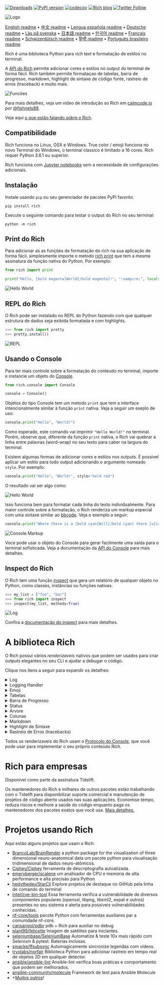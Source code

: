 [![Downloads](https://pepy.tech/badge/rich/month)](https://pepy.tech/project/rich)
[![PyPI version](https://badge.fury.io/py/rich.svg)](https://badge.fury.io/py/rich)
[![codecov](https://codecov.io/gh/willmcgugan/rich/branch/master/graph/badge.svg)](https://codecov.io/gh/willmcgugan/rich)
[![Rich blog](https://img.shields.io/badge/blog-rich%20news-yellowgreen)](https://www.willmcgugan.com/tag/rich/)
[![Twitter Follow](https://img.shields.io/twitter/follow/willmcgugan.svg?style=social)](https://twitter.com/willmcgugan)

![Logo](https://github.com/willmcgugan/rich/raw/master/imgs/logo.svg)

[English readme](https://github.com/willmcgugan/rich/blob/master/README.md)
 • [中文 readme](https://github.com/willmcgugan/rich/blob/master/README.cn.md)
 • [Lengua española readme](https://github.com/willmcgugan/rich/blob/master/README.es.md)
 • [Deutsche readme](https://github.com/willmcgugan/rich/blob/master/README.de.md)
 • [Läs på svenska](https://github.com/willmcgugan/rich/blob/master/README.sv.md)
 • [日本語 readme](https://github.com/willmcgugan/rich/blob/master/README.ja.md)
 • [한국어 readme](https://github.com/willmcgugan/rich/blob/master/README.kr.md)
 • [Français readme](https://github.com/willmcgugan/rich/blob/master/README.fr.md)
 • [Schwizerdütsch readme](https://github.com/willmcgugan/rich/blob/master/README.de-ch.md)
 • [हिन्दी readme](https://github.com/willmcgugan/rich/blob/master/README.hi.md)
 • [Português brasileiro readme](https://github.com/willmcgugan/rich/blob/master/README.pt-br.md)

Rich é uma biblioteca Python para _rich_ text e formatação de estilos no terminal.

A [API do Rich](https://rich.readthedocs.io/en/latest/) permite adicionar cores e estilos no output do terminal de forma fácil. Rich também permite formataçao de tabelas, barra de progresso, markdown, highlight de sintaxe de código fonte, rastreio de erros (traceback) e muito mais.

![Funcões](https://github.com/willmcgugan/rich/raw/master/imgs/features.png)

Para mais detalhes, veja um vídeo de introdução so Rich em [calmcode.io](https://calmcode.io/rich/introduction.html) por [@fishnets88](https://twitter.com/fishnets88).

Veja aqui [o que estão falando sobre o Rich](https://www.willmcgugan.com/blog/pages/post/rich-tweets/).

## Compatibilidade

Rich funciona no Linux, OSX e Windows. True color / emoji funciona no novo Terminal do Windows, o terminal classico é limitado a 16 cores. Rich requer Python 3.6.1 ou superior.

Rich funciona com [Jupyter notebooks](https://jupyter.org/) sem a necessidade de configurações adicionais.

## Instalação

Instale usando `pip` ou seu gerenciador de pacotes PyPI favorito.

```
pip install rich
```

Execute o seguinte comando para testar o output do Rich no seu terminal:

```
python -m rich
```

## Print do Rich

Para adicionar as as funções de formatação do rich na sua aplicação de forma fácil, simplesmente importe o metodo [rich print](https://rich.readthedocs.io/en/latest/introduction.html#quick-start) que tem a mesma assinatura da função nativa do Python. Por exemplo:

```python
from rich import print

print("Hello, [bold magenta]World[/bold magenta]!", ":vampire:", locals())
```

![Hello World](https://github.com/willmcgugan/rich/raw/master/imgs/print.png)

## REPL do Rich

O Rich pode ser instalado no REPL do Python fazendo com que qualquer estrutura de dados seja exibida formatada e com highlights.

```python
>>> from rich import pretty
>>> pretty.install()
```

![REPL](https://github.com/willmcgugan/rich/raw/master/imgs/repl.png)

## Usando o Console

Para ter mais controle sobre a formatação do conteudo no terminal, importe e instancie um objeto do [Console](https://rich.readthedocs.io/en/latest/reference/console.html#rich.console.Console).

```python
from rich.console import Console

console = Console()
```

Objetos do tipo Console tem um metodo `print` que tem a interface intencionalmente similar à função `print` nativa. Veja a seguir um exeplo de uso:

```python
console.print("Hello", "World!")
```

Como esperado, este comando vai imprimir `"Hello World!"` no terminal. Porém, observe que, diferente da função `print` nativa, o Rich vai quebrar a linha entre palavras (word-wrap) no seu texto para caber na largura do terminal.

Existem algumas formas de adicionar cores e estilos nos outputs. É possivel aplicar um estilo para todo output adicionando o argumento nomeado `style`. Por exemplo:

```python
console.print("Hello", "World!", style="bold red")
```

O resultado vai ser algo como:

![Hello World](https://github.com/willmcgugan/rich/raw/master/imgs/hello_world.png)

Isso funciona bem para formatar cada linha do texto individualmente. Para maior controle sobre a formatação, o Rich renderiza um markup especial com uma sintaxe similar ao [bbcode](https://en.wikipedia.org/wiki/BBCode). Veja o exemplo a seguir:

```python
console.print("Where there is a [bold cyan]Will[/bold cyan] there [u]is[/u] a [i]way[/i].")
```

![Console Markup](https://github.com/willmcgugan/rich/raw/master/imgs/where_there_is_a_will.png)

Voce pode usar o objeto do Console para gerar facilmente uma saída para o terminal sofisticada. Veja a documentação da [API do Console](https://rich.readthedocs.io/en/latest/console.html) para mais detalhes.

## Inspect do Rich

O Rich tem uma função [inspect](https://rich.readthedocs.io/en/latest/reference/init.html?highlight=inspect#rich.inspect) que gera um relatório de qualquer objeto no Python, como classes, instâncias ou funções nativas.

```python
>>> my_list = ["foo", "bar"]
>>> from rich import inspect
>>> inspect(my_list, methods=True)
```

![Log](https://github.com/willmcgugan/rich/raw/master/imgs/inspect.png)

Confira a [documentação do inspect](https://rich.readthedocs.io/en/latest/reference/init.html#rich.inspect) para mais detalhes.

# A biblioteca Rich

O Rich possui vários _renderizaveis_ nativos que podem ser usados para criar outputs elegantes no seu CLI e ajudar a debugar o código.

Clique nos itens a seguir para expandir os detalhes:

<details>
<summary>Log</summary>

O objeto Console tem um método `log()` com uma interface similar ao `print()` mas que também imprime uma coluna com a hora atual, nome do arquivo e linha onde foi executado. Por padrão, o Rich vai fazer highlight de sintaxe para extruturas do Python e para repr strings. Se você usar o `log()` para imprimir uma _collection_ (por exemplo um dicionário ou uma lista), o Rich vai imprimir formatado de uma forma que caiba no espaço disponível. Veja a seguir alguns exemplos dessas funções:

```python
from rich.console import Console
console = Console()

test_data = [
    {"jsonrpc": "2.0", "method": "sum", "params": [None, 1, 2, 4, False, True], "id": "1",},
    {"jsonrpc": "2.0", "method": "notify_hello", "params": [7]},
    {"jsonrpc": "2.0", "method": "subtract", "params": [42, 23], "id": "2"},
]

def test_log():
    enabled = False
    context = {
        "foo": "bar",
    }
    movies = ["Deadpool", "Rise of the Skywalker"]
    console.log("Hello from", console, "!")
    console.log(test_data, log_locals=True)


test_log()
```

O código acima vai produzir algo parecido com:

![Log](https://github.com/willmcgugan/rich/raw/master/imgs/log.png)

Note o argumento `log_locals` que imprime uma tabela com as variáveis locais no contexto em que o método `log()` foi chamado.

O método `log()` pode ser usado para logar no terminal em aplicações de processos longos como servidores, mas é também uma ferramenta ótima para debugar.

</details>
<details>
<summary>Logging Handler</summary>

Você também pode usar a [classe Handler](https://rich.readthedocs.io/en/latest/logging.html) nativa para formatar e colorir o output do módulo `logging` do Python. Veja aqui um exemplo do output:

![Logging](https://github.com/willmcgugan/rich/raw/master/imgs/logging.png)

</details>

<details>
<summary>Emoji</summary>

Para imprimir um emoji no console, coloque o nome do emoji entre dois ":" (dois pontos). Por exemplo:

```python
>>> console.print(":smiley: :vampire: :pile_of_poo: :thumbs_up: :raccoon:")
😃 🧛 💩 👍 🦝
```

Por favor use esse recurso com sabedoria.

</details>

<details>
<summary>Tabelas</summary>

O Rich pode imprimir [tables](https://rich.readthedocs.io/en/latest/tables.html) flexíveis usando caracteres unicode como bordas. Existem várias opções de formatação de bordas, estilos, alinhamento das celulas, etc.

![table movie](https://github.com/willmcgugan/rich/raw/master/imgs/table_movie.gif)

A animação acima foi gerada com o arquivo [table_movie.py](https://github.com/willmcgugan/rich/blob/master/examples/table_movie.py) da pasta de exemplos.

Veja um exemplo mais simple:

```python
from rich.console import Console
from rich.table import Table

console = Console()

table = Table(show_header=True, header_style="bold magenta")
table.add_column("Date", style="dim", width=12)
table.add_column("Title")
table.add_column("Production Budget", justify="right")
table.add_column("Box Office", justify="right")
table.add_row(
    "Dec 20, 2019", "Star Wars: The Rise of Skywalker", "$275,000,000", "$375,126,118"
)
table.add_row(
    "May 25, 2018",
    "[red]Solo[/red]: A Star Wars Story",
    "$275,000,000",
    "$393,151,347",
)
table.add_row(
    "Dec 15, 2017",
    "Star Wars Ep. VIII: The Last Jedi",
    "$262,000,000",
    "[bold]$1,332,539,889[/bold]",
)

console.print(table)
```

Que gera o seguinte resultado:

![table](https://github.com/willmcgugan/rich/raw/master/imgs/table.png)

Observe que o markup é renderizado da mesma for que em `print()` e `log()`. De fato, tudo que é renderizável pelo Rich pode ser incluído nos cabeçalhos ou linhas (até mesmo outras tabelas).

A classe `Table` é inteligente o suficiente para ajustar o tamanho das colunas para caber na largura do terminal, quebrando o texto em novas linhas quando necessário. Veja a seguir o mesmo exemplo, só que desta vez com um terminal menor do que o tamanho original da tabela:

![table2](https://github.com/willmcgugan/rich/raw/master/imgs/table2.png)

</details>

<details>
<summary>Barra de Progresso</summary>

O Rich consegue renderizar de forma eficiente multiplas barras de [progresso](https://rich.readthedocs.io/en/latest/progress.html) que podem ser usadas para rastrear o estado de processos longos.

Uma forma simples de usar é passando o iterável para a função `track` e iterar normalmente sobre o retorno. Veja o exemplo a seguir:

```python
from rich.progress import track

for step in track(range(100)):
    do_step(step)
```

Adicionar multiplas barras de progresso também é simples. Veja outro exemplo que existe na documentação:

![progress](https://github.com/willmcgugan/rich/raw/master/imgs/progress.gif)

As colunas podem ser configuradas pra mostrar qualquer detalho necessário. As colunas nativas incluem a porcentagem completa, tamanho de arquivo, velocidade do arquivo e tempo restante. O exemplo a seguir mostra o progresso de um download:

![progress](https://github.com/willmcgugan/rich/raw/master/imgs/downloader.gif)

Para testar isso no seu terminal, use o arquivo [examples/downloader.py](https://github.com/willmcgugan/rich/blob/master/examples/downloader.py) para fazer o download de multiplas URLs simultaneamente, exibindo o progresso de cada download.

</details>

<details>
<summary>Status</summary>

Em casos em que é dificil de calcular o progresso da tarefa, você pode usar o método [status](https://rich.readthedocs.io/en/latest/reference/console.html#rich.console.Console.status) que exibe uma animação de um "spinner" e a mensagem. A animação não impede em nada o uso do `console`. Veja o exemplo a seguir:

```python
from time import sleep
from rich.console import Console

console = Console()
tasks = [f"task {n}" for n in range(1, 11)]

with console.status("[bold green]Working on tasks...") as status:
    while tasks:
        task = tasks.pop(0)
        sleep(1)
        console.log(f"{task} complete")
```

Este código resultará no seguinte output no terminal:

![status](https://github.com/willmcgugan/rich/raw/master/imgs/status.gif)

As animações do "spinner" foram emprestadas do [cli-spinners](https://www.npmjs.com/package/cli-spinners). É possível escolher um estilo de "spinner" usando o parametro `spinner`. Execute o comando a seguir para ver todos os tipos de "spinner" disponíveis.

```
python -m rich.spinner
```

O comando acima deve exibir o seguinte no seu terminal:

![spinners](https://github.com/willmcgugan/rich/raw/master/imgs/spinners.gif)

</details>

<details>
<summary>Árvore</summary>

O Rich pode renderizar [árvores](https://rich.readthedocs.io/en/latest/tree.html) com linhas de identação. Uma árvore é a forma ideal de exibir uma extrutura de arquivos ou qualquer outra apresentação hierárquica de dados.

Os titulos dos itens da árvore podem ser textos simples ou qualquer coisa que o Rich pode renderizar. Execute o comando a seguir para uma demonstração:

```
python -m rich.tree
```

Isso gera o seguinte resultado:

![markdown](https://github.com/willmcgugan/rich/raw/master/imgs/tree.png)

Veja o exemplo em [tree.py](https://github.com/willmcgugan/rich/blob/master/examples/tree.py) de um código que gera uma árvore de exibição de um dicionário, semelhante ao comando `tree` do linux.

</details>

<details>
<summary>Colunas</summary>

O Rich pode renderizar conteúdos em [colunas](https://rich.readthedocs.io/en/latest/columns.html) bem formatadas com tamanhos iguais ou otimizados. O exemplo a seguir é uma cópia básica do comando `ls` (presente no MacOS / Linux) que mostra o conteúdo de uma pasta organizado em colunas:

```python
import os
import sys

from rich import print
from rich.columns import Columns

directory = os.listdir(sys.argv[1])
print(Columns(directory))
```

O screenshot a seguir é do resultado do [exemplo de colunas](https://github.com/willmcgugan/rich/blob/master/examples/columns.py) formatando em colunas os dados extraidos de uma API:

![columns](https://github.com/willmcgugan/rich/raw/master/imgs/columns.png)

</details>

<details>
<summary>Markdown</summary>

O Rich pode renderizar [markdown](https://rich.readthedocs.io/en/latest/markdown.html) e faz um bom trabalho de conversão do formato para o terminal.

Para renderizar markdowm, importe a classe `Markdown` e instancie com a string que contem o código markdown. Depois, imprima o objeto no console. Por exemplo:

```python
from rich.console import Console
from rich.markdown import Markdown

console = Console()
with open("README.md") as readme:
    markdown = Markdown(readme.read())
console.print(markdown)
```

Isso produzirá um resultado como:

![markdown](https://github.com/willmcgugan/rich/raw/master/imgs/markdown.png)

</details>

<details>
<summary>Highlight de Sintaxe</summary>

O Rich usa a biblioteca [pygments](https://pygments.org/) para implementar o [highlight de sintaxe](https://rich.readthedocs.io/en/latest/syntax.html). O uso é similar à renderização de markdown, instancie um objeto da classe `Syntax` imprima no console. Por exemplo:

```python
from rich.console import Console
from rich.syntax import Syntax

my_code = '''
def iter_first_last(values: Iterable[T]) -> Iterable[Tuple[bool, bool, T]]:
    """Iterate and generate a tuple with a flag for first and last value."""
    iter_values = iter(values)
    try:
        previous_value = next(iter_values)
    except StopIteration:
        return
    first = True
    for value in iter_values:
        yield first, False, previous_value
        first = False
        previous_value = value
    yield first, True, previous_value
'''
syntax = Syntax(my_code, "python", theme="monokai", line_numbers=True)
console = Console()
console.print(syntax)
```

Este código gerará o seguinte resultado:

![syntax](https://github.com/willmcgugan/rich/raw/master/imgs/syntax.png)

</details>

<details>
<summary>Rastreio de Erros (tracebacks)</summary>

O Rich renderiza [tracebacks formatados](https://rich.readthedocs.io/en/latest/traceback.html) que são fáceis de ler e mostra mais código do que os tracebacks padrão do Python. É possivel configurar o Rich como o gerenciador padrão de tracebacks para que todas as excessões inesperadas sejam renderizadas pelo Rich.

Veja o resultado disso no OSX (resultados semelhantes no Linux):

![traceback](https://github.com/willmcgugan/rich/raw/master/imgs/traceback.png)

</details>

Todos os renderizaveis do Rich usam o [Protocolo do Console](https://rich.readthedocs.io/en/latest/protocol.html), que você pode usar para implementar o seu próprio conteúdo Rich.

# Rich para empresas

Disponível como parte da assinatura Tidelift.

Os mantenedores do Rich e milhares de outros pacotes estão trabalhando com o Tidelift para disponibilizar suporte comercial e manutenção de projetos de código aberto usados nas suas aplicações. Economise tempo, reduza riscos e melhore a saúde do código enquanto paga os mantenedores dos pacotes exatos que você usa. [Mais detalhes.](https://tidelift.com/subscription/pkg/pypi-rich?utm_source=pypi-rich&utm_medium=referral&utm_campaign=enterprise&utm_term=repo)

# Projetos usando Rich

Aqui estão alguns projetos que usam o Rich:

- [BrancoLab/BrainRender](https://github.com/BrancoLab/BrainRender)
  a python package for the visualization of three dimensional neuro-anatomical data
  um pacote python para visualisação tridimensional de dados neuro-atômicos.
- [Ciphey/Ciphey](https://github.com/Ciphey/Ciphey)
  ferramenta de descriptografia autoatizada.
- [emeryberger/scalene](https://github.com/emeryberger/scalene)
  um analisador de CPU e memória de alta performance e alta precisão para Python
- [hedythedev/StarCli](https://github.com/hedythedev/starcli)
  Explore projetos de destaque no GitHub pela linha de comando do terminal
- [intel/cve-bin-tool](https://github.com/intel/cve-bin-tool)
  Essa ferramenta verifica a vulnerabilidade de diversos componentes populares (openssl, libpng, libxml2, expat e outros) presentes no seu sistema e alerta para possíveis vulnerabilidades conhecidas.
- [nf-core/tools](https://github.com/nf-core/tools)
  pacote Python com ferramentas auxiliares par a comunidade nf-core.
- [cansarigol/pdbr](https://github.com/cansarigol/pdbr)
  pdb + Rich para auxiliar no debug
- [plant99/felicette](https://github.com/plant99/felicette)
  Imagem de satélites para iniciantes.
- [seleniumbase/SeleniumBase](https://github.com/seleniumbase/SeleniumBase)
  Automatize & teste 10x mais rápido com Selenium & pytest. Baterias inclusas.
- [smacke/ffsubsync](https://github.com/smacke/ffsubsync)
  Automagicamente sincronize legendas com vídeos.
- [tryolabs/norfair](https://github.com/tryolabs/norfair)
  Biblioteca Python para adicionar rastreio em tempo real de objetos 2D em qualquer detector.
- [ansible/ansible-lint](https://github.com/ansible/ansible-lint) Ansible-lint verifica boas práticas e comportamento que podem ser melhorados.
- [ansible-community/molecule](https://github.com/ansible-community/molecule) Framework de test para Ansible Molecule
- +[Muitos outros](https://github.com/willmcgugan/rich/network/dependents)!

<!-- This is a test, no need to translate -->
